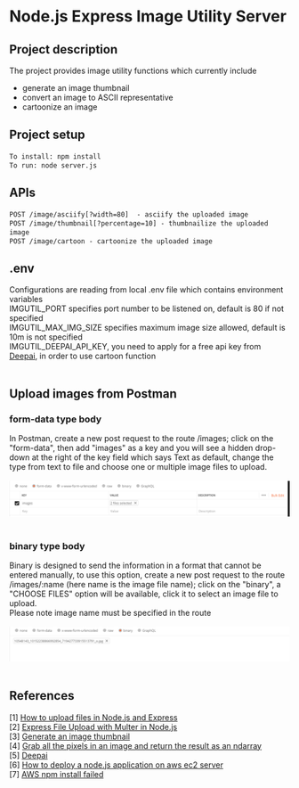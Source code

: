 # Node.js Express Image Utility Server
## Project description
The project provides image utility functions which currently include<br>
- generate an image thumbnail<br>
- convert an image to ASCII representative<br>
- cartoonize an image<br>
## Project setup
```
To install: npm install
To run: node server.js
```


## APIs
```
POST /image/asciify[?width=80]  - asciify the uploaded image
POST /image/thumbnail[?percentage=10] - thumbnailize the uploaded image 
POST /image/cartoon - cartoonize the uploaded image
```

## .env
Configurations are reading from local .env file which contains environment variables<br>
IMGUTIL_PORT specifies port number to be listened on, default is 80 if not specified<br>
IMGUTIL_MAX_IMG_SIZE specifies maximum image size allowed, default is 10m is not specified<br>
IMGUTIL_DEEPAI_API_KEY, you need to apply for a free api key from [Deepai](https://deepai.org), in order to use cartoon function<br>
<br>


##  Upload images from Postman
### form-data type body
In Postman, create a new post request to the route /images; click on the "form-data", then add "images" as a key and you will see a hidden drop-down at the right of the key field which says Text as default,  change the type from text to file and choose one or multiple image files to upload.<br>
<br><img src="public/form-data.png" /><br><br>
### binary type body
Binary is designed to send the information in a format that cannot be entered manually, to use this option, create a new post request to the route /images/:name (here name is the image file name);  click on the "binary", a "CHOOSE FILES" option will be available, click it to select an image file to upload.<br>
Please note image name must be specified in the route<br>
<br><img src="public/binary-data.png" /><br><br>

## References
[1] [How to upload files in Node.js and Express](https://attacomsian.com/blog/uploading-files-nodejs-express)<br>
[2] [Express File Upload with Multer in Node.js](https://attacomsian.com/blog/express-file-upload-multer)<br>
[3] [Generate an image thumbnail](https://github.com/onildoaguiar/image-thumbnail)<br>
[4] [Grab all the pixels in an image and return the result as an ndarray](https://www.npmjs.com/package/get-pixels)<br>
[5] [Deepai](https://deepai.org)<br>
[6] [How to deploy a node.js application on aws ec2 server](https://ourcodeworld.com/articles/read/977/how-to-deploy-a-node-js-application-on-aws-ec2-server)<br>
[7] [AWS npm install failed](https://stackoverflow.com/questions/54096891/npm-install-fails-on-ubuntu-18-04-with-error-failed-at-the-bcrypt3-0-3-insta)